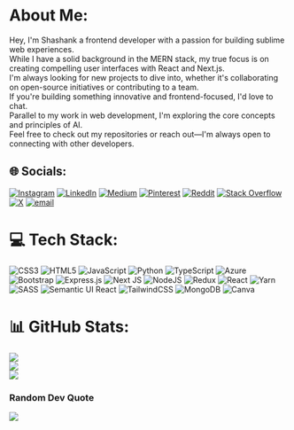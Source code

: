 #  About Me:
Hey, I'm Shashank a frontend developer with a passion for building sublime web experiences.<br> While I have a solid background in the MERN stack, my true focus is on creating compelling user interfaces with React and Next.js.<br>I'm always looking for new projects to dive into, whether it's collaborating on open-source initiatives or contributing to a team.<br> If you're building something innovative and frontend-focused, I'd love to chat.<br>Parallel to my work in web development, I'm exploring the core concepts and principles of AI.<br>Feel free to check out my repositories or reach out—I'm always open to connecting with other developers.


## 🌐 Socials:
[![Instagram](https://img.shields.io/badge/Instagram-%23E4405F.svg?logo=Instagram&logoColor=white)](https://instagram.com/shashankwt) [![LinkedIn](https://img.shields.io/badge/LinkedIn-%230077B5.svg?logo=linkedin&logoColor=white)](https://linkedin.com/in/shashank-ctw) [![Medium](https://img.shields.io/badge/Medium-12100E?logo=medium&logoColor=white)](https://medium.com/@shashankctw) [![Pinterest](https://img.shields.io/badge/Pinterest-%23E60023.svg?logo=Pinterest&logoColor=white)](https://pinterest.com/shashankctw) [![Reddit](https://img.shields.io/badge/Reddit-%23FF4500.svg?logo=Reddit&logoColor=white)](https://reddit.com/user/u/shashankctw) [![Stack Overflow](https://img.shields.io/badge/-Stackoverflow-FE7A16?logo=stack-overflow&logoColor=white)](https://stackoverflow.com/users/19872165) [![X](https://img.shields.io/badge/X-black.svg?logo=X&logoColor=white)](https://x.com/shashankwt) [![email](https://img.shields.io/badge/Email-D14836?logo=gmail&logoColor=white)](mailto:shashankctw@gmail.com) 

# 💻 Tech Stack:
![CSS3](https://img.shields.io/badge/css3-%231572B6.svg?style=plastic&logo=css3&logoColor=white) ![HTML5](https://img.shields.io/badge/html5-%23E34F26.svg?style=plastic&logo=html5&logoColor=white) ![JavaScript](https://img.shields.io/badge/javascript-%23323330.svg?style=plastic&logo=javascript&logoColor=%23F7DF1E) ![Python](https://img.shields.io/badge/python-3670A0?style=plastic&logo=python&logoColor=ffdd54) ![TypeScript](https://img.shields.io/badge/typescript-%23007ACC.svg?style=plastic&logo=typescript&logoColor=white) ![Azure](https://img.shields.io/badge/azure-%230072C6.svg?style=plastic&logo=microsoftazure&logoColor=white) ![Bootstrap](https://img.shields.io/badge/bootstrap-%238511FA.svg?style=plastic&logo=bootstrap&logoColor=white) ![Express.js](https://img.shields.io/badge/express.js-%23404d59.svg?style=plastic&logo=express&logoColor=%2361DAFB) ![Next JS](https://img.shields.io/badge/Next-black?style=plastic&logo=next.js&logoColor=white) ![NodeJS](https://img.shields.io/badge/node.js-6DA55F?style=plastic&logo=node.js&logoColor=white) ![Redux](https://img.shields.io/badge/redux-%23593d88.svg?style=plastic&logo=redux&logoColor=white) ![React](https://img.shields.io/badge/react-%2320232a.svg?style=plastic&logo=react&logoColor=%2361DAFB) ![Yarn](https://img.shields.io/badge/yarn-%232C8EBB.svg?style=plastic&logo=yarn&logoColor=white) ![SASS](https://img.shields.io/badge/SASS-hotpink.svg?style=plastic&logo=SASS&logoColor=white) ![Semantic UI React](https://img.shields.io/badge/Semantic%20UI%20React-%2335BDB2.svg?style=plastic&logo=SemanticUIReact&logoColor=white) ![TailwindCSS](https://img.shields.io/badge/tailwindcss-%2338B2AC.svg?style=plastic&logo=tailwind-css&logoColor=white) ![MongoDB](https://img.shields.io/badge/MongoDB-%234ea94b.svg?style=plastic&logo=mongodb&logoColor=white) ![Canva](https://img.shields.io/badge/Canva-%2300C4CC.svg?style=plastic&logo=Canva&logoColor=white)
# 📊 GitHub Stats:
![](https://github-readme-stats.vercel.app/api?username=shashankctw&theme=dark&hide_border=false&include_all_commits=true&count_private=false)<br/>
![](https://nirzak-streak-stats.vercel.app/?user=shashankctw&theme=dark&hide_border=false)<br/>
![](https://github-readme-stats.vercel.app/api/top-langs/?username=shashankctw&theme=dark&hide_border=false&include_all_commits=true&count_private=false&layout=compact)

###  Random Dev Quote
![](https://quotes-github-readme.vercel.app/api?type=horizontal&theme=radical)
